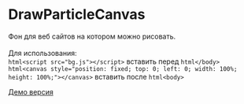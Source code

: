 # DrawParticleCanvas
Фон для веб сайтов на котором можно рисовать.<br>
<br>
Для использования:<br>
```html<script src="bg.js"></script>``` вставить перед ```html</body>```<br>
```html<canvas style="position: fixed; top: 0; left: 0; width: 100%; height: 100%;"></canvas>``` вставить после ```html<body>```<br>

[Демо версия](http://fforest.pro/main/inde.htm "Демо версия")
